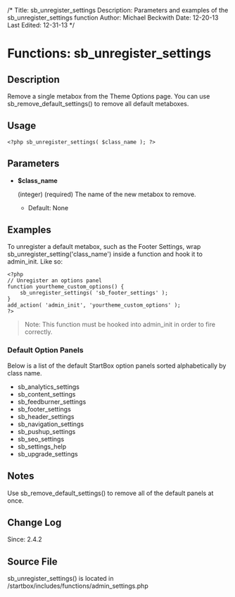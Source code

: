 /*
Title: sb_unregister_settings
Description: Parameters and examples of the sb_unregister_settings function
Author: Michael Beckwith
Date: 12-20-13
Last Edited: 12-31-13
 */

# Functions: sb_unregister_settings

## Description

Remove a single metabox from the Theme Options page. You can use sb_remove_default_settings() to remove all default metaboxes.

## Usage

	<?php sb_unregister_settings( $class_name ); ?>

## Parameters

* **$class_name**

	(integer) (required) The name of the new metabox to remove.

	* Default: None

## Examples

To unregister a default metabox, such as the Footer Settings, wrap sb_unregister_setting('class_name') inside a function and hook it to admin_init. Like so:

	<?php
	// Unregister an options panel
	function yourtheme_custom_options() {
		sb_unregister_settings( 'sb_footer_settings' );
	}
	add_action( 'admin_init', 'yourtheme_custom_options' );
	?>

> Note: This function must be hooked into admin_init in order to fire correctly.

### Default Option Panels

Below is a list of the default StartBox option panels sorted alphabetically by class name.

* sb_analytics_settings
* sb_content_settings
* sb_feedburner_settings
* sb_footer_settings
* sb_header_settings
* sb_navigation_settings
* sb_pushup_settings
* sb_seo_settings
* sb_settings_help
* sb_upgrade_settings

## Notes

Use sb_remove_default_settings() to remove all of the default panels at once.

## Change Log

Since: 2.4.2

## Source File

sb_unregister_settings() is located in /startbox/includes/functions/admin_settings.php
